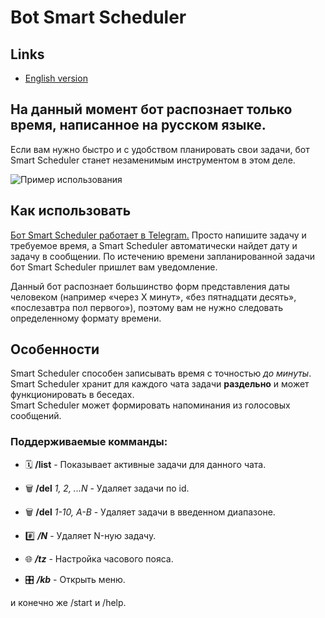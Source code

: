 # Bot Smart Scheduler

## Links

- [English version](README-EN.md)

## На данный момент бот распознает только время, написанное на русском языке.

Если вам нужно быстро и с удобством планировать свои задачи, бот Smart Scheduler станет незаменимым инструментом в этом деле.

![Пример использования](https://habrastorage.org/webt/03/ie/sd/03iesdxbqwrpwrkoxtl3ibmtkfs.png)

## Как использовать

[Бот Smart Scheduler работает в Telegram.](https://t.me/SmartScheduler_bot)
Просто напишите задачу и требуемое время, а Smart Scheduler автоматически найдет дату и задачу в сообщении.
По истечению времени запланированной задачи бот Smart Scheduler пришлет вам уведомление.

Данный бот распознает большинство форм представления даты человеком (например «через X минут», «без пятнадцати десять», «послезавтра пол первого»), поэтому вам не нужно следовать определенному формату времени.

## Особенности

Smart Scheduler способен записывать время с точностью _до минуты_.  
Smart Scheduler хранит для каждого чата задачи **раздельно** и может функционировать в беседах.  
Smart Scheduler может формировать напоминания из голосовых сообщений.  

### Поддерживаемые комманды:

- 🗓 **/list** - Показывает активные задачи для данного чата.

- 🗑 **/del** _1, 2, ...N_ - Удаляет задачи по id.

- 🗑 **/del** _1-10, A-B_ - Удаляет задачи в введенном диапазоне.

- #️⃣ **_/N_** - Удаляет N-ную задачу.

- 🌐 **_/tz_** - Настройка часового пояса.

- 🎛 **_/kb_** - Открыть меню.

и конечно же /start и /help.
